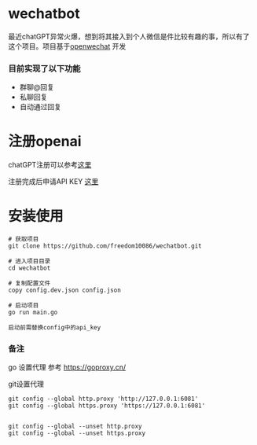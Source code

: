 # wechatbot
最近chatGPT异常火爆，想到将其接入到个人微信是件比较有趣的事，所以有了这个项目。项目基于[openwechat](https://github.com/eatmoreapple/openwechat)
开发

### 目前实现了以下功能
 + 群聊@回复
 + 私聊回复
 + 自动通过回复
 
# 注册openai
chatGPT注册可以参考[这里](https://juejin.cn/post/7173447848292253704)

注册完成后申请API KEY [这里](https://platform.openai.com/account/api-keys)

# 安装使用
````
# 获取项目
git clone https://github.com/freedom10086/wechatbot.git

# 进入项目目录
cd wechatbot

# 复制配置文件
copy config.dev.json config.json

# 启动项目
go run main.go

启动前需替换config中的api_key
````

### 备注
go 设置代理 参考 https://goproxy.cn/

git设置代理
````
git config --global http.proxy 'http://127.0.0.1:6081'
git config --global https.proxy 'https://127.0.0.1:6081'


git config --global --unset http.proxy
git config --global --unset https.proxy
````